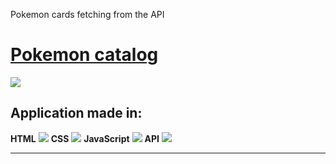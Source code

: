 
Pokemon cards fetching from the API
 
 # [Pokemon catalog](https://yakuza16.github.io/Pokemon-catalog/.)

![](https://cdn0.iconfinder.com/data/icons/pokemon-go-vol-2/135/_Pokeball-256.png)

## Application made in:

**HTML**   ![](https://cdn4.iconfinder.com/data/icons/social-media-logos-6/512/96-html5-48.png)   **CSS**   ![](https://cdn3.iconfinder.com/data/icons/social-media-logos-flat-colorful-1/2048/5351_-_CSS3-64.png)   **JavaScript**   ![](https://cdn2.iconfinder.com/data/icons/designer-skills/128/code-programming-javascript-software-develop-command-language-64.png)   **API**   ![](https://cdn4.iconfinder.com/data/icons/web-development-5/500/api-code-window-64.png)

------------

